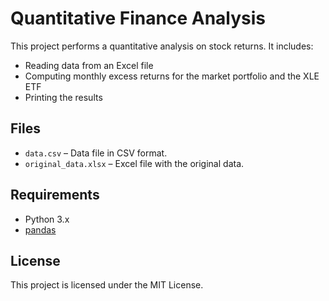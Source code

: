 # Quantitative Finance Analysis

This project performs a quantitative analysis on stock returns. It includes:
- Reading data from an Excel file
- Computing monthly excess returns for the market portfolio and the XLE ETF
- Printing the results

## Files

- `data.csv` – Data file in CSV format.
- `original_data.xlsx` – Excel file with the original data.

## Requirements

- Python 3.x
- [pandas](https://pandas.pydata.org/)

## License

This project is licensed under the MIT License.